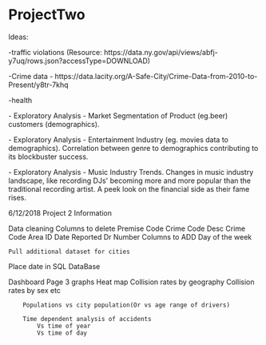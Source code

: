 # ProjectTwo

Ideas:
<br>
<p> -traffic violations (Resource: https://data.ny.gov/api/views/abfj-y7uq/rows.json?accessType=DOWNLOAD)
<p> -Crime data - https://data.lacity.org/A-Safe-City/Crime-Data-from-2010-to-Present/y8tr-7khq
<p> -health
<p> - Exploratory Analysis - Market Segmentation of Product (eg.beer) customers (demographics).
<p> - Exploratory Analysis - Entertainment Industry (eg. movies data to demographics). Correlation between genre to demographics contributing to its blockbuster success.
<p> - Exploratory Analysis - Music Industry Trends. Changes in music industry landscape, like recording DJs' becoming more and more popular than the traditional recording artist. A peek look on the financial side as their fame rises.

6/12/2018 Project 2 Information 

Data cleaning
    Columns to delete
        Premise Code
        Crime Code Desc
        Crime Code
        Area ID
        Date Reported Dr Number
    Columns to ADD
        Day of the week 
    
    Pull additional dataset for cities

Place date in SQL DataBase

Dashboard Page
    3 graphs
        Heat map 
            Collision rates by    geography
            Collision rates by sex
            etc
        
        Populations vs city population(Or vs age range of drivers)
        
        Time dependent analysis of accidents 
            Vs time of year
            Vs time of day



